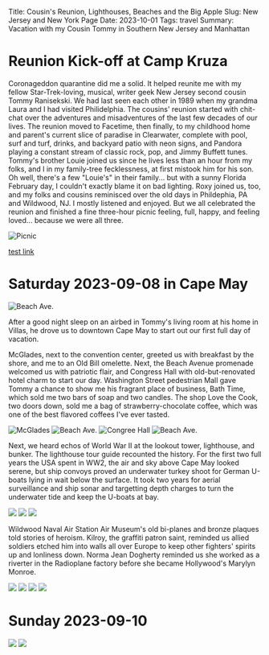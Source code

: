 Title: Cousin's Reunion, Lighthouses, Beaches and the Big Apple
Slug: New Jersey and New York Page
Date: 2023-10-01
Tags: travel
Summary: Vacation with my Cousin Tommy in Southern New Jersey and Manhattan

# Reunion Kick-off at Camp Kruza #

Coronageddon quarantine did me a solid. It helped reunite me with my fellow Star-Trek-loving, musical, writer geek New Jersey second cousin Tommy Ranisekski. We had last seen each other in 1989 when my grandma Laura and I had visited Philidelphia. The cousins' reunion started with chit-chat over the adventures and misadventures of the last few decades of our lives. The reunion moved to Facetime, then finally, to my childhood home and parent's current slice of paradise in Clearwater, complete with pool, surf and turf, drinks, and backyard patio with neon signs, and Pandora playing a constant stream of classic rock, pop, and Jimmy Buffett tunes. Tommy's brother Louie joined us since he lives less than an hour from my folks, and I in my family-tree fecklessness, at first mistook him for his son. Oh well, there's a few "Louie's" in their family... but with a sunny Florida February day, I couldn't exactly blame it on bad lighting. Roxy joined us, too, and my folks and cousins reminisced over the old days in Phildephia, PA and Wildwood, NJ. I mostly listened and enjoyed. But we all celebrated the reunion and finished a fine three-hour picnic feeling, full, happy, and feeling loved... because we were all three.

![Picnic]({static}/images/cousins/parents_patio_me_tommy_louie_roxy.jpg)

[test link](music.html)

# Saturday 2023-09-08 in Cape May #

![Beach Ave.]({static}/images/cousins/cape_may_beach_ave.jpg)

After a good night sleep on an airbed in Tommy's living room at his home in Villas, he drove us to downtown Cape May to start out our first full day of vacation.

McGlades, next to the convention center, greeted us with breakfast by the shore, and me to an Old Bill omelette. Next, the Beach Avenue promenade welcomed us with patriotic flair, and Congress Hall with old-but-renovated hotel charm to start our day. Washington Street pedestrian Mall gave Tommy a chance to show me his fragrant place of business, Bath Time, which sold me two bars of soap and two candles. The shop Love the Cook, two doors down, sold me a bag of strawberry-chocolate coffee, which was one of the best flavored coffees I've ever tasted. 

![McGlades]({static}/images/cousins/mcglades.jpg)
![Beach Ave.]({static}/images/cousins/cape_may_beach_ave.jpg)
![Congree Hall]({static}/images/cousins/congress_hall.jpg)
![Beach Ave.]({static}/images/cousins/washington_st_mall.jpg)

Next, we heard echos of World War II at the lookout tower, lighthouse, and bunker. The lighthouse tour guide recounted the history. For the first two full years the USA spent in WW2, the air and sky above Cape May looked serene, but ship convoys proved an underwater turkey shoot for German U-boats lying in wait below the surface. It took two years for aerial surveillance and ship sonar and targetting depth charges to turn the underwater tide and keep the U-boats at bay. 

![]({static}/images/cousins/cape_may_point.jpg)
![]({static}/images/cousins/fort_miles_battery_bunker.jpg)
![]({static}/images/cousins/cape_may_lighthouse.jpg)

Wildwood Naval Air Station Air Museum's old bi-planes and bronze plaques told stories of heroism. Kilroy, the graffiti patron saint, reminded us allied soldiers etched him into walls all over Europe to keep other fighters' spirits up and lonliness down.  Norma Jean Dogherty reminded us she worked as a riverter in the Radioplane factory before she became Hollywood's Marylyn Monroe. 

![]({static}/images/cousins/coast_guard_wildwood_nas.jpg)
![]({static}/images/cousins/uscg_aux_plane.jpg)
![]({static}/images/cousins/us_navy_ww2.jpg)
![]({static}/images/cousins/kilroy.jpg)

# Sunday 2023-09-10

![]({static}/images/cousins/bttf_musical_preshow.jpg)
![]({static}/images/cousins/bttf_curtain_call.jpg)

